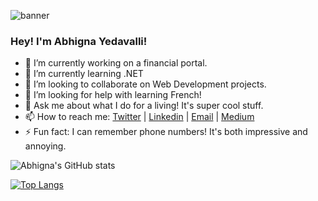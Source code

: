 ![banner](https://user-images.githubusercontent.com/91946381/149756092-509395dd-3f63-4792-8618-54cd004e13c7.png)



### Hey! I'm Abhigna Yedavalli! 

- 🔭 I’m currently working on a financial portal.
- 🌱 I’m currently learning .NET
- 👯 I’m looking to collaborate on Web Development projects.
- 🤔 I’m looking for help with learning French!
- 💬 Ask me about what I do for a living! It's super cool stuff.
- 📫 How to reach me: [Twitter](https://twitter.com/Abhignahhh) | [Linkedin](https://www.linkedin.com/in/abhigna-yedavalli/) | [Email](abhignay81@gmail.com) | [Medium](https://medium.com/@Abhigna-Yedavalli)
- ⚡ Fun fact: I can remember phone numbers! It's both impressive and annoying.

![Abhigna's GitHub stats](https://github-readme-stats.vercel.app/api?username=AbhignaYedavalli&theme=radical&show_icons=true)

[![Top Langs](https://github-readme-stats.vercel.app/api/top-langs/?username=AbhignaYedavalli&layout=compact&theme=radical)](https://github.com/anuraghazra/github-readme-stats)
